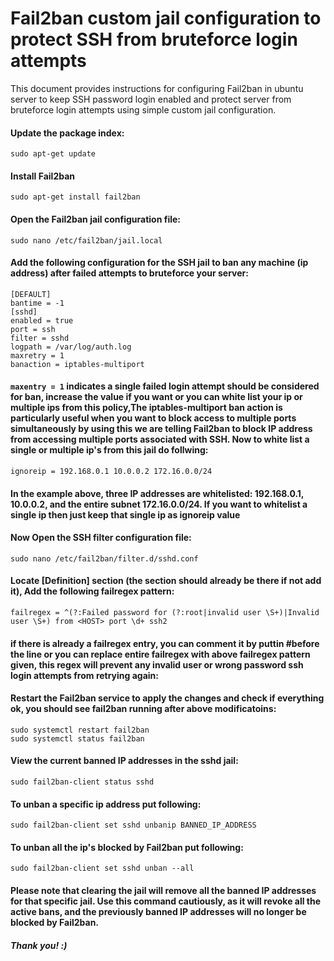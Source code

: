 # Fail2ban custom jail configuration to protect SSH from bruteforce login attempts
This document provides instructions for configuring Fail2ban in ubuntu server to keep SSH password login enabled and protect server from bruteforce login attempts using simple custom jail configuration.

#### Update the package index:
  `sudo apt-get update`
#### Install Fail2ban
   `sudo apt-get install fail2ban`
#### Open the Fail2ban jail configuration file:
   `sudo nano /etc/fail2ban/jail.local`
#### Add the following configuration for the SSH jail to ban any machine (ip address) after failed attempts to bruteforce your server:
    [DEFAULT]      
    bantime = -1  
    [sshd]  
    enabled = true  
    port = ssh  
    filter = sshd  
    logpath = /var/log/auth.log  
    maxretry = 1  
    banaction = iptables-multiport  
#### `maxentry = 1` indicates a single failed login attempt should be considered for ban, increase the value if you want or you can white list your ip or multiple ips from this policy,The iptables-multiport ban action is particularly useful when you want to block access to multiple ports simultaneously by using this we are telling Fail2ban to block IP address from accessing multiple ports associated with SSH. Now to white list a single or multiple ip's from this jail do follwing:
   `ignoreip = 192.168.0.1 10.0.0.2 172.16.0.0/24`  
#### In the example above, three IP addresses are whitelisted: 192.168.0.1, 10.0.0.2, and the entire subnet 172.16.0.0/24. If you want to whitelist a single ip then just keep that single ip as ignoreip value  
#### Now Open the SSH filter configuration file:
    sudo nano /etc/fail2ban/filter.d/sshd.conf
#### Locate [Definition] section (the section should already be there if not add it), Add the following failregex pattern: 
   `failregex = ^(?:Failed password for (?:root|invalid user \S+)|Invalid user \S+) from <HOST> port \d+ ssh2`
#### if there is already a failregex entry, you can comment it by puttin #before the line or you can replace entire failregex with above failregex pattern given, this regex will prevent any invalid user or wrong password ssh login attempts from retrying again:
#### Restart the Fail2ban service to apply the changes and check if everything ok, you should see fail2ban running after above modificatoins:
    sudo systemctl restart fail2ban  
    sudo systemctl status fail2ban
#### View the current banned IP addresses in the sshd jail:
    sudo fail2ban-client status sshd
#### To unban a specific ip address put following:
    sudo fail2ban-client set sshd unbanip BANNED_IP_ADDRESS
#### To unban all the ip's blocked by Fail2ban put following: 
    sudo fail2ban-client set sshd unban --all
#### Please note that clearing the jail will remove all the banned IP addresses for that specific jail. Use this command cautiously, as it will revoke all the active bans, and the previously banned IP addresses will no longer be blocked by Fail2ban.

##### Thank you! :)
